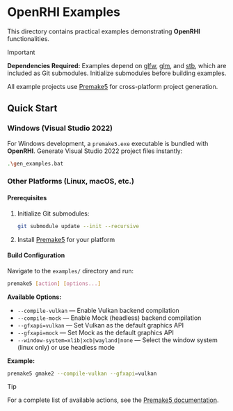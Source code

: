 # OpenRHI Examples

This directory contains practical examples demonstrating **OpenRHI** functionalities.

> [!IMPORTANT]
> **Dependencies Required:** Examples depend on [glfw](https://github.com/glfw/glfw), [glm](https://github.com/g-truc/glm), and [stb](https://github.com/nothings/stb), which are included as Git submodules. Initialize submodules before building examples.

All example projects use [Premake5](https://premake.github.io/) for cross-platform project generation.

## Quick Start

### Windows (Visual Studio 2022)
For Windows development, a `premake5.exe` executable is bundled with **OpenRHI**. Generate Visual Studio 2022 project files instantly:

```bash
.\gen_examples.bat
```

### Other Platforms (Linux, macOS, etc.)

#### Prerequisites
1. Initialize Git submodules:
   ```bash
   git submodule update --init --recursive
   ```
2. Install [Premake5](https://premake.github.io/) for your platform

#### Build Configuration
Navigate to the `examples/` directory and run:
```bash
premake5 [action] [options...]
```

**Available Options:**
- `--compile-vulkan` — Enable Vulkan backend compilation
- `--compile-mock` — Enable Mock (headless) backend compilation  
- `--gfxapi=vulkan` — Set Vulkan as the default graphics API
- `--gfxapi=mock` — Set Mock as the default graphics API
- `--window-system=xlib|xcb|wayland|none` — Select the window system (linux only) or use headless mode

**Example:**
```bash
premake5 gmake2 --compile-vulkan --gfxapi=vulkan
```

> [!TIP]
> For a complete list of available actions, see the [Premake5 documentation](https://premake.github.io/docs/Using-Premake/).
